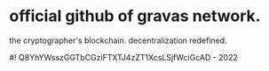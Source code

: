 # official github of gravas network.
the cryptographer's blockchain. 
decentralization redefined. 

#! Q8YhYWsszGGTbCGziFTXTJ4zZT1XcsLSjfWciGcAD - 2022

